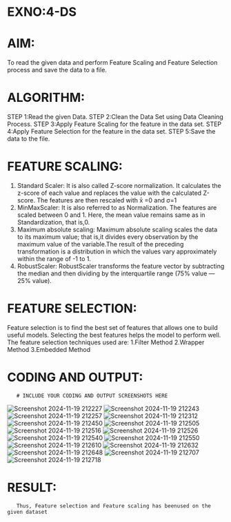 # EXNO:4-DS
# AIM:
To read the given data and perform Feature Scaling and Feature Selection process and save the
data to a file.

# ALGORITHM:
STEP 1:Read the given Data.
STEP 2:Clean the Data Set using Data Cleaning Process.
STEP 3:Apply Feature Scaling for the feature in the data set.
STEP 4:Apply Feature Selection for the feature in the data set.
STEP 5:Save the data to the file.

# FEATURE SCALING:
1. Standard Scaler: It is also called Z-score normalization. It calculates the z-score of each value and replaces the value with the calculated Z-score. The features are then rescaled with x̄ =0 and σ=1
2. MinMaxScaler: It is also referred to as Normalization. The features are scaled between 0 and 1. Here, the mean value remains same as in Standardization, that is,0.
3. Maximum absolute scaling: Maximum absolute scaling scales the data to its maximum value; that is,it divides every observation by the maximum value of the variable.The result of the preceding transformation is a distribution in which the values vary approximately within the range of -1 to 1.
4. RobustScaler: RobustScaler transforms the feature vector by subtracting the median and then dividing by the interquartile range (75% value — 25% value).

# FEATURE SELECTION:
Feature selection is to find the best set of features that allows one to build useful models. Selecting the best features helps the model to perform well.
The feature selection techniques used are:
1.Filter Method
2.Wrapper Method
3.Embedded Method

# CODING AND OUTPUT:
       # INCLUDE YOUR CODING AND OUTPUT SCREENSHOTS HERE

![Screenshot 2024-11-19 212227](https://github.com/user-attachments/assets/99053c35-fe17-436d-b5f5-bc85d1183eef)
![Screenshot 2024-11-19 212243](https://github.com/user-attachments/assets/39b4a5d3-cbe0-4d5d-99ec-1408c6648bfa)
![Screenshot 2024-11-19 212257](https://github.com/user-attachments/assets/8ba12ef9-0e30-4b50-b1f4-bcdf7776b832)
![Screenshot 2024-11-19 212312](https://github.com/user-attachments/assets/8f6add63-310b-45d6-8bd6-cea8b1fd3a65)
![Screenshot 2024-11-19 212450](https://github.com/user-attachments/assets/aa74e614-2cbc-4356-8552-c64e3b018ac0)
![Screenshot 2024-11-19 212505](https://github.com/user-attachments/assets/bfb52b26-89fc-43ac-bd27-412f0317d4a8)
![Screenshot 2024-11-19 212516](https://github.com/user-attachments/assets/398d6e4a-f72f-4b71-90c5-b6bd6e58d8d2)
![Screenshot 2024-11-19 212526](https://github.com/user-attachments/assets/c59cf16f-50b2-4f62-8893-7e170c928f1a)
![Screenshot 2024-11-19 212540](https://github.com/user-attachments/assets/f84319f3-a086-444a-b8ab-eafdd0a599e8)
![Screenshot 2024-11-19 212550](https://github.com/user-attachments/assets/6e2fc2fe-69ae-4a49-bc2c-9b7cf266fe9d)
![Screenshot 2024-11-19 212610](https://github.com/user-attachments/assets/d5a0c4d2-c5ed-4c77-a340-e715aa99a8a5)
![Screenshot 2024-11-19 212632](https://github.com/user-attachments/assets/c086d428-7e77-476c-8667-67c2cd200093)
![Screenshot 2024-11-19 212648](https://github.com/user-attachments/assets/8f54afe0-5662-467e-bfee-d5f31e7d53b9)
![Screenshot 2024-11-19 212707](https://github.com/user-attachments/assets/172e559d-9e80-41e0-97ae-adeb182d32c4)
![Screenshot 2024-11-19 212718](https://github.com/user-attachments/assets/1965557d-b53c-44f3-b989-5f832b9ee26a)








# RESULT:
       Thus, Feature selection and Feature scaling has beenused on the given dataset
